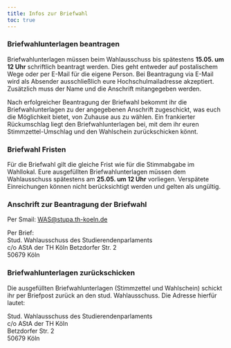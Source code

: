 ```yaml
---
title: Infos zur Briefwahl
toc: true
---
```


### Briefwahlunterlagen beantragen

Briefwahlunterlagen müssen beim Wahlausschuss bis spätestens **15.05. um 12 Uhr** schriftlich beantragt werden. Dies geht entweder auf postalischem Wege oder per E-Mail für die eigene Person. Bei Beantragung via E-Mail wird als Absender ausschließlich eure Hochschulmailadresse akzeptiert. Zusätzlich muss der Name und die Anschrift mitangegeben werden.

Nach erfolgreicher Beantragung der Briefwahl bekommt ihr die Briefwahlunterlagen zu der angegebenen Anschrift zugeschickt, was euch die Möglichkeit bietet, von Zuhause aus zu wählen. Ein frankierter Rückumschlag liegt den Briefwahlunterlagen bei, mit dem ihr euren Stimmzettel-Umschlag und den Wahlschein zurückschicken könnt.

### Briefwahl Fristen

Für die Briefwahl gilt die gleiche Frist wie für die Stimmabgabe im Wahllokal. Eure ausgefüllten Briefwahlunterlagen müssen dem Wahlausschuss spätestens am **25.05. um 12 Uhr** vorliegen. Verspätete Einreichungen können nicht berücksichtigt werden und gelten als ungültig.

### Anschrift zur Beantragung der Briefwahl

Per Smail: WAS@stupa.th-koeln.de

Per Brief:  
Stud. Wahlausschuss des Studierendenparlaments  
c/o AStA der TH Köln
Betzdorfer Str. 2  
50679 Köln

### Briefwahlunterlagen zurückschicken

Die ausgefüllten Briefwahlunterlagen (Stimmzettel und Wahlschein) schickt ihr per Briefpost zurück an den stud. Wahlausschuss. Die Adresse hierfür lautet:

Stud. Wahlausschuss des Studierendenparlaments  
c/o AStA der TH Köln  
Betzdorfer Str. 2  
50679 Köln
